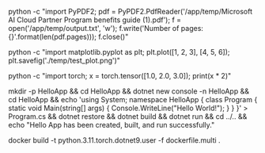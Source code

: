 python -c "import PyPDF2; pdf = PyPDF2.PdfReader('/app/temp/Microsoft AI Cloud Partner Program benefits guide (1).pdf'); f = open('/app/temp/output.txt', 'w'); f.write('Number of pages: {}'.format(len(pdf.pages))); f.close()"

python -c "import matplotlib.pyplot as plt; plt.plot([1, 2, 3], [4, 5, 6]); plt.savefig('./temp/test_plot.png')"

python -c "import torch; x = torch.tensor([1.0, 2.0, 3.0]); print(x * 2)"

mkdir -p HelloApp && cd HelloApp && dotnet new console -n HelloApp && cd HelloApp && echo 'using System; namespace HelloApp { class Program { static void Main(string[] args) { Console.WriteLine("Hello World!"); } } }' > Program.cs && dotnet restore && dotnet build && dotnet run && cd ../.. && echo "Hello App has been created, built, and run successfully."

docker build -t python.3.11.torch.dotnet9.user -f dockerfile.multi .